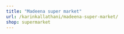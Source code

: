 ```yaml
---
title: "Madeena super market"
url: /karinkallathani/madeena-super-market/
shop: supermarket
---
```

